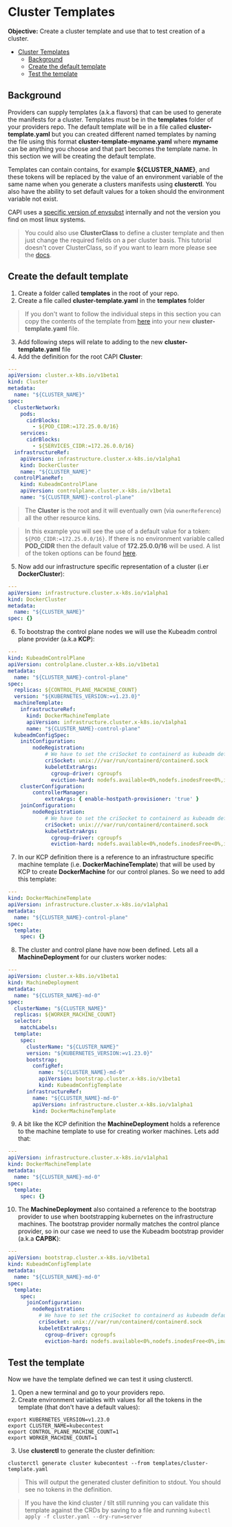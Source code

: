 # Cluster Templates

**Objective:** Create a cluster template and use that to test creation of a cluster.

- [Cluster Templates](#cluster-templates)
  - [Background](#background)
  - [Create the default template](#create-the-default-template)
  - [Test the template](#test-the-template)

## Background

Providers can supply templates (a.k.a flavors) that can be used to generate the manifests for a cluster. Templates must be in the **templates** folder of your providers repo. The default template will be in a file called **cluster-template.yaml** but you can created different named templates by naming the file using this format **cluster-template-myname.yaml** where **myname** can be anything you choose and that part becomes the template name. In this section we will be creating the default template.

Templates can contain contains, for example **${CLUSTER_NAME}**, and these tokens will be replaced by the value of an environment variable of the same name when you generate a clusters manifests using **clusterctl**. You also have the ability to set default values for a token should the environment variable not exist. 

CAPI uses a [specific version of envsubst](https://github.com/a8m/envsubst) internally and not the version you find on most linux systems.

> You could also use **ClusterClass** to define a cluster template and then just change the required fields on a per cluster basis. This tutorial doesn't cover ClusterClass, so if you want to learn more please see the [docs](https://cluster-api.sigs.k8s.io/tasks/experimental-features/cluster-class/index.html).

## Create the default template

1. Create a folder called **templates** in the root of your repo.
2. Create a file called **cluster-template.yaml** in the **templates** folder

> If you don't want to follow the individual steps in this section you can copy the contents of the template from [here](https://github.com/capi-samples/cluster-api-provider-docker/blob/main/templates/cluster-template.yaml) into your new **cluster-template.yaml** file.

3. Add following steps will relate to adding to the new **cluster-template.yaml** file
4. Add the definition for the root CAPI **Cluster**:

```yaml
---
apiVersion: cluster.x-k8s.io/v1beta1
kind: Cluster
metadata:
  name: "${CLUSTER_NAME}"
spec:
  clusterNetwork:
    pods:
      cidrBlocks:
        - ${POD_CIDR:=172.25.0.0/16}
    services:
      cidrBlocks:
        - ${SERVICES_CIDR:=172.26.0.0/16}
  infrastructureRef:
    apiVersion: infrastructure.cluster.x-k8s.io/v1alpha1
    kind: DockerCluster
    name: "${CLUSTER_NAME}"
  controlPlaneRef:
    kind: KubeadmControlPlane
    apiVersion: controlplane.cluster.x-k8s.io/v1beta1
    name: "${CLUSTER_NAME}-control-plane"
```

> The **Cluster** is the root and it will eventually own (via `ownerReference`) all the other resource kins.

> In this example you will see the use of a default value for a token: `${POD_CIDR:=172.25.0.0/16}`. If there is no environment variable called **POD_CIDR** then the default value of **172.25.0.0/16** will be used. A list of the token options can be found [here](https://github.com/a8m/envsubst#docs).

5. Now add our infrastructure specific representation of a cluster (i.er **DockerCluster**):

```yaml
---
apiVersion: infrastructure.cluster.x-k8s.io/v1alpha1
kind: DockerCluster
metadata:
  name: "${CLUSTER_NAME}"
spec: {}
```

6. To bootstrap the control plane nodes we will use the Kubeadm control plane provider (a.k.a **KCP**):

```yaml
---
kind: KubeadmControlPlane
apiVersion: controlplane.cluster.x-k8s.io/v1beta1
metadata:
  name: "${CLUSTER_NAME}-control-plane"
spec:
  replicas: ${CONTROL_PLANE_MACHINE_COUNT}
  version: "${KUBERNETES_VERSION:=v1.23.0}"
  machineTemplate:
    infrastructureRef:
      kind: DockerMachineTemplate
      apiVersion: infrastructure.cluster.x-k8s.io/v1alpha1
      name: "${CLUSTER_NAME}-control-plane"
  kubeadmConfigSpec:
    initConfiguration:
        nodeRegistration:
            # We have to set the criSocket to containerd as kubeadm defaults to docker runtime if both containerd and docker sockets are found
            criSocket: unix:///var/run/containerd/containerd.sock
            kubeletExtraArgs:
              cgroup-driver: cgroupfs
              eviction-hard: nodefs.available<0%,nodefs.inodesFree<0%,imagefs.available<0%
    clusterConfiguration:
        controllerManager:
            extraArgs: { enable-hostpath-provisioner: 'true' }
    joinConfiguration:
        nodeRegistration:
            # We have to set the criSocket to containerd as kubeadm defaults to docker runtime if both containerd and docker sockets are found
            criSocket: unix:///var/run/containerd/containerd.sock
            kubeletExtraArgs:
              cgroup-driver: cgroupfs
              eviction-hard: nodefs.available<0%,nodefs.inodesFree<0%,imagefs.available<0%
```

7. In our KCP definition there is a reference to an infrastructure specific machine template (i.e. **DockerMachineTemplate**) that will be used by KCP to create **DockerMachine** for our control planes. So we need to add this template:

```yaml
---
kind: DockerMachineTemplate
apiVersion: infrastructure.cluster.x-k8s.io/v1alpha1
metadata:
  name: "${CLUSTER_NAME}-control-plane"
spec:
  template:
    spec: {}
```

8. The cluster and control plane have now been defined. Lets all a **MachineDeployment** for our clusters worker nodes:

```yaml
---
apiVersion: cluster.x-k8s.io/v1beta1
kind: MachineDeployment
metadata:
  name: "${CLUSTER_NAME}-md-0"
spec:
  clusterName: "${CLUSTER_NAME}"
  replicas: ${WORKER_MACHINE_COUNT}
  selector:
    matchLabels:
  template:
    spec:
      clusterName: "${CLUSTER_NAME}"
      version: "${KUBERNETES_VERSION:=v1.23.0}"
      bootstrap:
        configRef:
          name: "${CLUSTER_NAME}-md-0"
          apiVersion: bootstrap.cluster.x-k8s.io/v1beta1
          kind: KubeadmConfigTemplate
      infrastructureRef:
        name: "${CLUSTER_NAME}-md-0"
        apiVersion: infrastructure.cluster.x-k8s.io/v1alpha1
        kind: DockerMachineTemplate
```

9. A bit like the KCP definition the **MachineDeployment** holds a reference to the machine template to use for creating worker machines. Lets add that:

```yaml
---
apiVersion: infrastructure.cluster.x-k8s.io/v1alpha1
kind: DockerMachineTemplate
metadata:
  name: "${CLUSTER_NAME}-md-0"
spec:
  template:
    spec: {}
```

10. The **MachineDeployment** also contained a reference to the bootstrap provider to use when bootstrapping kubernetes on the infrastructure machines. The bootstrap provider normally matches the control plance provider, so in our case we need to use the Kubeadm bootstrap provider (a.k.a **CAPBK**):

```yaml
---
apiVersion: bootstrap.cluster.x-k8s.io/v1beta1
kind: KubeadmConfigTemplate
metadata:
  name: "${CLUSTER_NAME}-md-0"
spec:
  template:
    spec:
      joinConfiguration:
        nodeRegistration:
          # We have to set the criSocket to containerd as kubeadm defaults to docker runtime if both containerd and docker sockets are found
          criSocket: unix:///var/run/containerd/containerd.sock
          kubeletExtraArgs:
            cgroup-driver: cgroupfs
            eviction-hard: nodefs.available<0%,nodefs.inodesFree<0%,imagefs.available<0%
```

## Test the template

Now we have the template defined we can test it using clusterctl.

1. Open a new terminal and go to your providers repo.
2. Create environment variables with values for all the tokens in the template (that don't have a default values):

```shell
export KUBERNETES_VERSION=v1.23.0
export CLUSTER_NAME=kubecontest
export CONTROL_PLANE_MACHINE_COUNT=1
export WORKER_MACHINE_COUNT=1
```

3. Use **clusterctl** to generate the cluster definition:

```shell
clusterctl generate cluster kubecontest --from templates/cluster-template.yaml
```

> This will output the generated cluster definition to stdout. You should see no tokens in the definition.

> If you have the kind cluster / tilt still running you can validate this template against the CRDs by saving to a file and running `kubectl apply -f cluster.yaml --dry-run=server`

